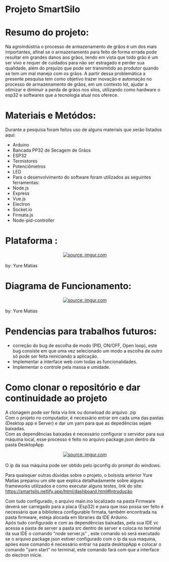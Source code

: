 # Projeto SmartSilo

# Resumo do projeto: 
Na agroindústria o processo de armazenamento de grãos é um dos mais importantes, 
afinal se o armazenamento para feito de forma errada pode resultar em grandes danos aos grãos, 
tendo em vista que todo grão é um ser vivo e requer de cuidados para não ser estragado e perder sua qualidade, 
além do prejuízo que pode ser transmitido ao produtor quando se tem um mal manejo com os grãos. 
A partir dessa problemática a presente pesquisa tem como objetivo trazer inovação e automação no processo de armazenamento de grãos, em um contexto Iot, ajudar a otimizar e diminuir a perda de grãos nos silos, 
utilizando como hardware o esp32 e softwares que a tecnologia atual nos oferece.

# Materiais e Metódos: 
Durante a pesquisa foram feitos uso de alguns materiais que serão listados aqui:
- Arduino
- Bancada PP32 de Secagem de Grãos
- ESP32
- Termistores
- Potenciômetros
- LED
- Para o desenvolvimento do software foram utilizados as seguintes ferramentas:
- Node.js
- Express
- Vue.js
- Electron
- Socket.io
- Firmata.js
- Node-pid-controller

# Plataforma :

<center> <a href="https://imgur.com/TWrZbz4"><img src="https://i.imgur.com/TWrZbz4.gif" title="source: imgur.com" /></a> </center> <br/>
by: Yure Matias

# Diagrama de Funcionamento: 

<center> <a href="https://imgur.com/0jKsQM9"><img src="https://i.imgur.com/0jKsQM9.png" title="source: imgur.com" /></a> </center> <br/>
by: Yure Matias

# Pendencias para trabalhos futuros:

- correção do bug de escolha de modo (PID, ON/OFF, Open loop), este bug consiste em que uma vez selecionado um modo a escolha de outro só pode ser feita reiniciando a aplicação.
- Implementar a interface web com todas as funcionalidades.
- Implementar o controle pela massa e umidade.

# Como clonar o repositório e dar continuidade ao projeto

A clonagem pode ser feita via link ou donwload do arquivo .zip <br/>
Com o projeto no computador, é necessário entrar em cada uma das pastas (Desktop app e Server) e dar um yarn para que as depedências sejam baixadas. <br/>
Com as dependências baixadas é necessário configurar o servidor para sua máquina local, esse processo é feito no arquivo package.json dentro da pasta DesktopApp <br/>

<center> <a href="https://imgur.com/y2hEjv0"><img src="https://i.imgur.com/y2hEjv0.png" title="source: imgur.com" /></a> </center> <br/>
O ip da sua máquina pode ser obtido pelo ipconfig do prompt do windows.

Para quaisquer outras dúvidas sobre o projeto, o bolsista anterior Yure Matias preparou um site que explica detalhadamente sobre alguns frameworks utilizados e como executar alguns testes, link do site: https://smartsilo.netlify.app/html/dashboard.html#Introdução  <br/>

Com tudo configurado, o arquivo main.ino localizado na pasta Firmware deverá ser carregado para a placa (Esp32) e para que isso possa ser feito é necessário que a biblioteca configurable firmata, também encontrada na pasta firmware, esteja alocada em libraries da IDE Arduino. <br/>
Após tudo configurado e com as dependências baixadas, pela sua IDE vc acessa a pasta de server a pasta src dentro de server e coloca no terminal da sua IDE o comando "node server.js" , este comando só será executado se o arquivo package.json estiver configurado com o ip da sua maquina, apóes esse comando é necessário entrar na pasta desktopApp e colocar o comando "yarn start" no terminal, este comando fará com que a interface do electron inicie.




